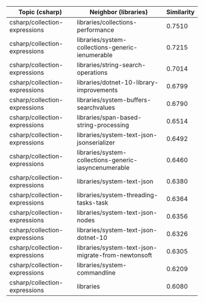 | Topic (csharp) | Neighbor (libraries) | Similarity |
|-------------|-------------------|------------|
| csharp/collection-expressions | libraries/collections-performance | 0.7510 |
| csharp/collection-expressions | libraries/system-collections-generic-ienumerable | 0.7215 |
| csharp/collection-expressions | libraries/string-search-operations | 0.7014 |
| csharp/collection-expressions | libraries/dotnet-10-library-improvements | 0.6799 |
| csharp/collection-expressions | libraries/system-buffers-searchvalues | 0.6790 |
| csharp/collection-expressions | libraries/span-based-string-processing | 0.6514 |
| csharp/collection-expressions | libraries/system-text-json-jsonserializer | 0.6492 |
| csharp/collection-expressions | libraries/system-collections-generic-iasyncenumerable | 0.6460 |
| csharp/collection-expressions | libraries/system-text-json | 0.6380 |
| csharp/collection-expressions | libraries/system-threading-tasks-task | 0.6364 |
| csharp/collection-expressions | libraries/system-text-json-nodes | 0.6356 |
| csharp/collection-expressions | libraries/system-text-json-dotnet-10 | 0.6326 |
| csharp/collection-expressions | libraries/system-text-json-migrate-from-newtonsoft | 0.6305 |
| csharp/collection-expressions | libraries/system-commandline | 0.6209 |
| csharp/collection-expressions | libraries | 0.6080 |
